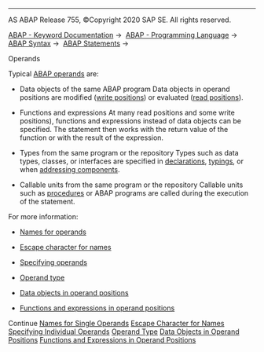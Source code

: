   

* * *

AS ABAP Release 755, ©Copyright 2020 SAP SE. All rights reserved.

[ABAP - Keyword Documentation](javascript:call_link\('abenabap.htm'\)) →  [ABAP - Programming Language](javascript:call_link\('abenabap_reference.htm'\)) →  [ABAP Syntax](javascript:call_link\('abenabap_syntax.htm'\)) →  [ABAP Statements](javascript:call_link\('abenabap_statements.htm'\)) → 

Operands

Typical [ABAP operands](javascript:call_link\('abenabap_operand_glosry.htm'\) "Glossary Entry") are:

-   Data objects of the same ABAP program
    Data objects in operand positions are modified ([write positions](javascript:call_link\('abenwriting_position_glosry.htm'\) "Glossary Entry")) or evaluated ([read positions](javascript:call_link\('abenreading_position_glosry.htm'\) "Glossary Entry")).

-   Functions and expressions
    At many read positions and some write positions), functions and expressions instead of data objects can be specified. The statement then works with the return value of the function or with the result of the expression.

-   Types from the same program or the repository
    Types such as data types, classes, or interfaces are specified in [declarations](javascript:call_link\('abenabap_declarations.htm'\)), [typings](javascript:call_link\('abentyping.htm'\)), or when [addressing components](javascript:call_link\('abenoperands_names.htm'\)).

-   Callable units from the same program or the repository
    Callable units such as [procedures](javascript:call_link\('abenprocedure_glosry.htm'\) "Glossary Entry") or ABAP programs are called during the execution of the statement.
    

For more information:

-   [Names for operands](javascript:call_link\('abenoperands_names.htm'\))

-   [Escape character for names](javascript:call_link\('abennames_escaping.htm'\))

-   [Specifying operands](javascript:call_link\('abenoperands_specifying.htm'\))

-   [Operand type](javascript:call_link\('abendata_objects_usage.htm'\))

-   [Data objects in operand positions](javascript:call_link\('abenoperands_data_objects.htm'\))

-   [Functions and expressions in operand positions](javascript:call_link\('abenoperands_expressions.htm'\))

Continue
[Names for Single Operands](javascript:call_link\('abenoperands_names.htm'\))
[Escape Character for Names](javascript:call_link\('abennames_escaping.htm'\))
[Specifying Individual Operands](javascript:call_link\('abenoperands_specifying.htm'\))
[Operand Type](javascript:call_link\('abendata_objects_usage.htm'\))
[Data Objects in Operand Positions](javascript:call_link\('abenoperands_data_objects.htm'\))
[Functions and Expressions in Operand Positions](javascript:call_link\('abenoperands_expressions.htm'\))